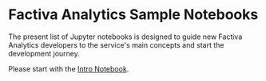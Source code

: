 # Factiva Analytics Sample Notebooks

The present list of Jupyter notebooks is designed to guide new Factiva Analytics
developers to the service's main concepts and start the development journey.

Please start with the [Intro Notebook](0.0_intro.ipynb).